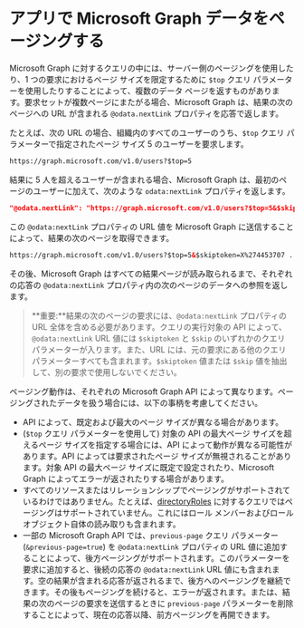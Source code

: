 
# <a name="paging-microsoft-graph-data-in-your-app"></a>アプリで Microsoft Graph データをページングする 

Microsoft Graph に対するクエリの中には、サーバー側のページングを使用したり、1 つの要求におけるページ サイズを限定するために `$top` クエリ パラメーターを使用したりすることによって、複数のデータ ページを返すものがあります。要求セットが複数ページにまたがる場合、Microsoft Graph は、結果の次のページへの URL が含まれる `@odata.nextLink` プロパティを応答で返します。 

たとえば、次の URL の場合、組織内のすべてのユーザーのうち、`$top` クエリ パラメーターで指定されたページ サイズ 5 のユーザーを要求します。

```html
https://graph.microsoft.com/v1.0/users?$top=5
```

結果に 5 人を超えるユーザーが含まれる場合、Microsoft Graph は、最初のページのユーザーに加えて、次のような `odata:nextLink` プロパティを返します。

```json
"@odata.nextLink": "https://graph.microsoft.com/v1.0/users?$top=5&$skiptoken=X%274453707 ... 6633B900000000000000000000%27"
```

この `@odata:nextLink` プロパティの URL 値を Microsoft Graph に送信することによって、結果の次のページを取得できます。 

```html
https://graph.microsoft.com/v1.0/users?$top=5&$skiptoken=X%274453707 ... 6633B900000000000000000000%27
```

その後、Microsoft Graph はすべての結果ページが読み取られるまで、それぞれの応答の `@odata:nextLink` プロパティ内の次のページのデータへの参照を返します。

>**重要:**結果の次のページの要求には、`@odata:nextLink` プロパティの URL 全体を含める必要があります。クエリの実行対象の API によって、`@odata:nextLink` URL 値には `$skiptoken` と `$skip` のいずれかのクエリ パラメーターが入ります。また、URL には、元の要求にある他のクエリ パラメーターすべても含まれます。`$skiptoken` 値または `$skip` 値を抽出して、別の要求で使用しないでください。 

ページング動作は、それぞれの Microsoft Graph API によって異なります。ページングされたデータを扱う場合には、以下の事柄を考慮してください。

- API によって、既定および最大のページ サイズが異なる場合があります。
- (`$top` クエリ パラメーターを使用して) 対象の API の最大ページ サイズを超えるページ サイズを指定する場合には、API によって動作が異なる可能性があります。API によっては要求されたページ サイズが無視されることがあります。対象 API の最大ページ サイズに既定で設定されたり、Microsoft Graph によってエラーが返されたりする場合があります。 
- すべてのリソースまたはリレーションシップでページングがサポートされているわけではありません。たとえば、[directoryRoles](../api-reference/v1.0/resources/directoryrole.md) に対するクエリではページングはサポートされていません。これにはロール メンバーおよびロール オブジェクト自体の読み取りも含まれます。
- 一部の Microsoft Graph API では、`previous-page` クエリ パラメーター (`&previous-page=true`) を `@odata:nextLink` プロパティの URL 値に追加することによって、後方ページングがサポートされます。このパラメーターを要求に追加すると、後続の応答の `@odata:nextLink` URL 値にも含まれます。空の結果が含まれる応答が返されるまで、後方へのページングを継続できます。その後もページングを続けると、エラーが返されます。または、結果の次のページの要求を送信するときに `previous-page` パラメーターを削除することによって、現在の応答以降、前方ページングを再開できます。 

